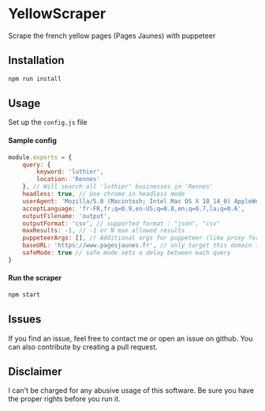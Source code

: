 # YellowScraper
Scrape the french yellow pages (Pages Jaunes) with puppeteer

## Installation
```bash
npm run install
```

## Usage
Set up the `config.js` file

#### Sample config

```javascript
module.exports = {
    query: {
        keyword: 'luthier',
        location: 'Rennes'
    }, // Will search all 'luthier' businesses in 'Rennes'
    headless: true, // Use chrome in headless mode
    userAgent: 'Mozilla/5.0 (Macintosh; Intel Mac OS X 10_14_0) AppleWebKit/537.36 (KHTML, like Gecko) Chrome/71.0.3578.98 Safari/537.36',
    acceptLanguage: 'fr-FR,fr;q=0.9,en-US;q=0.8,en;q=0.7,la;q=0.6',
    outputFilename: 'output',
    outputFormat: 'csv', // supported format : "json", "csv"
    maxResults: -1, // -1 or N max allowed results
    puppeteerArgs: [], // Additional args for puppeteer (like proxy for example)
    baseURL: 'https://www.pagesjaunes.fr', // only target this domain if you have the rights
    safeMode: true // safe mode sets a delay between each query
}

```

#### Run the scraper
```bash
npm start
```

## Issues
If you find an issue, feel free to contact me or open an issue on github. You can also contribute by creating a pull request.

## Disclaimer
I can't be charged for any abusive usage of this software. Be sure you have the proper rights before you run it.
